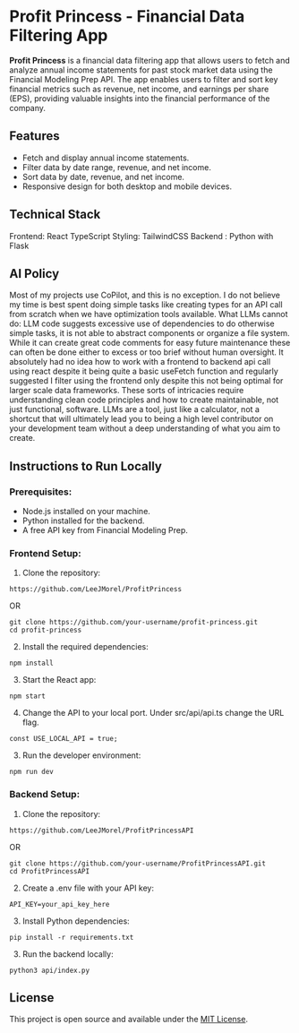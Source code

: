 # Profit Princess - Financial Data Filtering App

**Profit Princess** is a financial data filtering app that allows users to fetch and analyze annual income statements for past stock market data using the Financial Modeling Prep API. The app enables users to filter and sort key financial metrics such as revenue, net income, and earnings per share (EPS), providing valuable insights into the financial performance of the company.

## Features
- Fetch and display annual income statements.
- Filter data by date range, revenue, and net income.
- Sort data by date, revenue, and net income.
- Responsive design for both desktop and mobile devices.

## Technical Stack

Frontend: React TypeScript
Styling: TailwindCSS
Backend : Python with Flask


## AI Policy
Most of my projects use CoPilot, and this is no exception. I do not believe my time is best spent doing simple tasks like creating types for an API call from scratch when we have optimization tools available. What LLMs cannot do: LLM code suggests excessive use of dependencies to do otherwise simple tasks, it is not able to abstract components or organize a file system. While it can create great code comments for easy future maintenance these can often be done either to excess or too brief without human oversight. It absolutely had no idea how to work with a frontend to backend api call using react despite it being quite a basic useFetch function and regularly suggested I filter using the frontend only despite this not being optimal for larger scale data frameworks. These sorts of intricacies require understanding clean code principles and how to create maintainable, not just functional, software. LLMs are a tool, just like a calculator, not a shortcut that will ultimately lead you to being a high level contributor on your development team without a deep understanding of what you aim to create.

## Instructions to Run Locally
### Prerequisites:

  - Node.js installed on your machine.
  - Python installed for the backend.
  - A free API key from Financial Modeling Prep.

### Frontend Setup:

1. Clone the repository:
```
https://github.com/LeeJMorel/ProfitPrincess
```
OR

```
git clone https://github.com/your-username/profit-princess.git
cd profit-princess
```

2. Install the required dependencies:

```
npm install
```

3. Start the React app:

```
npm start
```

4. Change the API to your local port. Under src/api/api.ts change the URL flag.
```
const USE_LOCAL_API = true; 
```

3. Run the developer environment:

```
npm run dev
```

### Backend Setup:

1. Clone the repository:
```
https://github.com/LeeJMorel/ProfitPrincessAPI
```
OR

```
git clone https://github.com/your-username/ProfitPrincessAPI.git
cd ProfitPrincessAPI
```

2. Create a .env file with your API key:

```
API_KEY=your_api_key_here
```

3. Install Python dependencies:

```
pip install -r requirements.txt
```

3. Run the backend locally:

```
python3 api/index.py
```


## License

This project is open source and available under the [MIT License](LICENSE).

